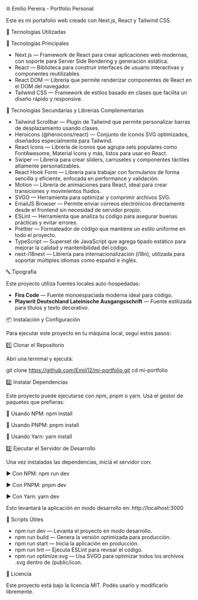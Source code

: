 
🌐 Emilio Pereira - Portfolio Personal

Este es mi portafolio web creado con Next.js, React y Tailwind CSS.

🚀 Tecnologías Utilizadas

🧠 Tecnologías Principales

- Next.js — Framework de React para crear aplicaciones web modernas, con soporte para Server Side Rendering y generación estática.
- React — Biblioteca para construir interfaces de usuario interactivas y componentes reutilizables.
- React DOM — Librería que permite renderizar componentes de React en el DOM del navegador.
- Tailwind CSS — Framework de estilos basado en clases que facilita un diseño rápido y responsive.

🧰 Tecnologías Secundarias y Librerías Complementarias

- Tailwind Scrollbar — Plugin de Tailwind que permite personalizar barras de desplazamiento usando clases.
- Heroicons (@heroicons/react) — Conjunto de íconos SVG optimizados, diseñados especialmente para Tailwind.
- React Icons — Librería de íconos que agrupa sets populares como FontAwesome, Material Icons y más, listos para usar en React.
- Swiper — Librería para crear sliders, carruseles y componentes táctiles altamente personalizables.
- React Hook Form — Librería para trabajar con formularios de forma sencilla y eficiente, enfocada en performance y validación.
- Motion — Librería de animaciones para React, ideal para crear transiciones y movimientos fluidos.
- SVGO — Herramienta para optimizar y comprimir archivos SVG.
- EmailJS Browser — Permite enviar correos electrónicos directamente desde el frontend sin necesidad de servidor propio.
- ESLint — Herramienta que analiza tu código para asegurar buenas prácticas y evitar errores.
- Prettier — Formateador de código que mantiene un estilo uniforme en todo el proyecto.
- TypeScript — Superset de JavaScript que agrega tipado estático para mejorar la calidad y mantenibilidad del código.
- next-i18next — Librería para internacionalización (i18n), utilizada para soportar múltiples idiomas como español e inglés.

🔤 Tipografía

Este proyecto utiliza fuentes locales auto-hospedadas:

- **Fira Code** — Fuente monoespaciada moderna ideal para código.
- **Playwrit Deutschland Lateinische Ausgangsschrift** — Fuente estilizada para títulos y texto decorativo.

📦 Instalación y Configuración

Para ejecutar este proyecto en tu máquina local, seguí estos pasos:

1️⃣ Clonar el Repositorio

Abrí una terminal y ejecutá:

git clone https://github.com/Emiii12/mi-portfolio.git
cd mi-portfolio

2️⃣ Instalar Dependencias

Este proyecto puede ejecutarse con npm, pnpm o yarn. Usá el gestor de paquetes que prefieras:

📌 Usando NPM:
npm install

📌 Usando PNPM:
pnpm install

📌 Usando Yarn:
yarn install

3️⃣ Ejecutar el Servidor de Desarrollo

Una vez instaladas las dependencias, iniciá el servidor con:

▶ Con NPM:
npm run dev

▶ Con PNPM:
pnpm dev

▶ Con Yarn:
yarn dev

Esto levantará la aplicación en modo desarrollo en:
http://localhost:3000

🔧 Scripts Útiles

- npm run dev — Levanta el proyecto en modo desarrollo.
- npm run build — Genera la versión optimizada para producción.
- npm run start — Inicia la aplicación en producción.
- npm run lint — Ejecuta ESLint para revisar el código.
- npm run optimize:svg — Usa SVGO para optimizar todos los archivos .svg dentro de /public/icon.

📜 Licencia

Este proyecto está bajo la licencia MIT.
Podés usarlo y modificarlo libremente.
